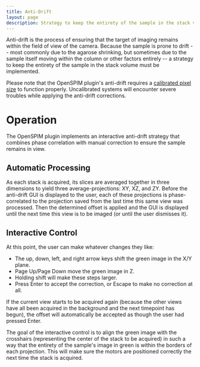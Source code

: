 ```yaml
---
title: Anti-Drift
layout: page
description: Strategy to keep the entirety of the sample in the stack volume
---
```

Anti-drift is the process of ensuring that the target of imaging remains within the field of view of the camera. Because the sample is prone to drift -- most commonly due to the agarose shrinking, but sometimes due to the sample itself moving within the column or other factors entirely -- a strategy to keep the entirety of the sample in the stack volume must be implemented.

Please note that the OpenSPIM plugin's anti-drift requires a [calibrated pixel size](Pixel_Size_Calibration) to function properly. Uncalibrated systems will encounter severe troubles while applying the anti-drift corrections.

# Operation

The OpenSPIM plugin implements an interactive anti-drift strategy that combines phase correlation with manual correction to ensure the sample remains in view.

## Automatic Processing

As each stack is acquired, its slices are averaged together in three dimensions to yield three average-projections: XY, XZ, and ZY. Before the anti-drift GUI is displayed to the user, each of these projections is phase-correlated to the projection saved from the last time this same view was processed. Then the determined offset is applied and the GUI is displayed until the next time this view is to be imaged (or until the user dismisses it).

## Interactive Control

At this point, the user can make whatever changes they like:

  - The up, down, left, and right arrow keys shift the green image in the X/Y plane.
  - Page Up/Page Down move the green image in Z.
  - Holding shift will make these steps larger.
  - Press Enter to accept the correction, or Escape to make no correction at all.

If the current view starts to be acquired again (because the other views have all been acquired in the background and the next timepoint has begun), the offset will automatically be accepted as though the user had pressed Enter.

The goal of the interactive control is to align the green image with the crosshairs (representing the center of the stack to be acquired) in such a way that the entirety of the sample's image in green is within the borders of each projection. This will make sure the motors are positioned correctly the next time the stack is acquired.
